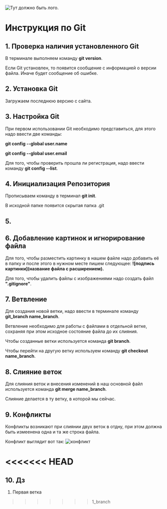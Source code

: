 ![Тут должно быть лого.](Git-logo.png)
# Инструкция по Git

## 1. Проверка наличия установленного Git 
В терминале выполняем команду **git version**.

Если Git установлен, то появится сообщение с информацией о версии файла. Иначе будет сообщение об ошибке.
## 2. Установка Git
Загружаем последнюю версию с сайта.

## 3. Настройка Git
При первом использовании Git необходимо представиться, для этого надо ввести две команды:

**git config --global user.name**

**git config --global user.email**

Для того, чтобы проверить прошла ли регистрация, надо ввести команду **git config --list**.

## 4. Инициализация Репозитория 
Прописываем команду в терминал **git init**.

В исходной папке появится скрытая папка .git

## 5. 

## 6. Добавление картинок и игнорирование файла
Для того, чтобы разместить картинку в нашем файле надо добавить её в папку и после этого в нужном месте пишем следующее: **![подпись картинки](название файла с расширением).**

Для того, чтобы удалить файлы с изображениями надо создать файл **".gitignore"**.

## 7. Ветвление
Для создания новой ветки, надо ввести в терминале команду **git_branch name_branch**.

Ветвление необходимо для работы с файлами в отдельной ветке, сохраняя при этом исходное состояние файла до их слияния.

Чтобы созданные ветки используется команда **git branch**.

Чтобы перейти на другую ветку используем команду **git checkout name_branch**.

## 8. Слияние веток
Для слияния веток и внесения изменений в наш основной файл используется команда **git merge name_branch**.

Слияние делается в ту ветку, в которой мы сейчас.

## 9. Конфликты
Конфликты возникают при слиянии двух веток в отдну, при этом должна быть измеенена одна и та же строка файла.

Конфликт выглядит вот так:
![конфликт](conflict.jpg)

<<<<<<< HEAD
=======
## 10. Дз
1. Первая ветка
>>>>>>> 1_branch

